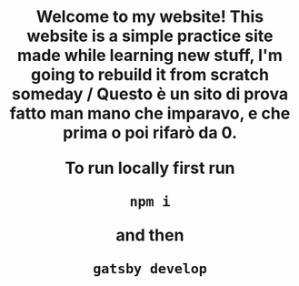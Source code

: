 <h1 align="center">
  Welcome to my website!
  This website is a simple practice site made while learning new stuff, I'm going to rebuild it from scratch someday / Questo è un sito di prova fatto man mano che imparavo, e che prima o poi rifarò da 0. 
  
  To run locally first run 
  
  ```
  npm i
  ```
  and then 
  ```
  gatsby develop
  ```
</h1>
